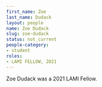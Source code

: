 ```yaml
---
first_name: Zoe
last_name: Dudack
layout: people
name: Zoe Dudack
slug: zoe-dudack
status: not_current
people-category:
- student
roles:
- LAMI FELLOW, 2021
---
```

Zoe Dudack was a 2021 LAMI Fellow.
